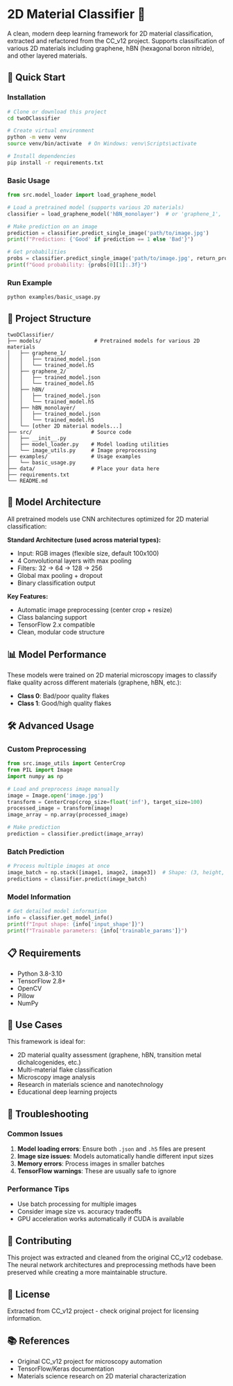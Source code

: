 # 2D Material Classifier 🧬

A clean, modern deep learning framework for 2D material classification, extracted and refactored from the CC_v12 project. Supports classification of various 2D materials including graphene, hBN (hexagonal boron nitride), and other layered materials.

## 🚀 Quick Start

### Installation

```bash
# Clone or download this project
cd twoDClassifier

# Create virtual environment
python -m venv venv
source venv/bin/activate  # On Windows: venv\Scripts\activate

# Install dependencies
pip install -r requirements.txt
```

### Basic Usage

```python
from src.model_loader import load_graphene_model

# Load a pretrained model (supports various 2D materials)
classifier = load_graphene_model('hBN_monolayer')  # or 'graphene_1', 'hBN', etc.

# Make prediction on an image
prediction = classifier.predict_single_image('path/to/image.jpg')
print(f"Prediction: {'Good' if prediction == 1 else 'Bad'}")

# Get probabilities
probs = classifier.predict_single_image('path/to/image.jpg', return_probabilities=True)
print(f"Good probability: {probs[0][1]:.3f}")
```

### Run Example

```bash
python examples/basic_usage.py
```

## 📁 Project Structure

```
twoDClassifier/
├── models/                 # Pretrained models for various 2D materials
│   ├── graphene_1/
│   │   ├── trained_model.json
│   │   └── trained_model.h5
│   ├── graphene_2/
│   │   ├── trained_model.json
│   │   └── trained_model.h5
│   ├── hBN/
│   │   ├── trained_model.json
│   │   └── trained_model.h5
│   ├── hBN_monolayer/
│   │   ├── trained_model.json
│   │   └── trained_model.h5
│   └── [other 2D material models...]
├── src/                   # Source code
│   ├── __init__.py
│   ├── model_loader.py    # Model loading utilities
│   └── image_utils.py     # Image preprocessing
├── examples/              # Usage examples
│   └── basic_usage.py
├── data/                  # Place your data here
├── requirements.txt
└── README.md
```

## 🧠 Model Architecture

All pretrained models use CNN architectures optimized for 2D material classification:

**Standard Architecture (used across material types):**
- Input: RGB images (flexible size, default 100x100)
- 4 Convolutional layers with max pooling
- Filters: 32 → 64 → 128 → 256
- Global max pooling + dropout
- Binary classification output

**Key Features:**
- Automatic image preprocessing (center crop + resize)
- Class balancing support
- TensorFlow 2.x compatible
- Clean, modular code structure

## 📊 Model Performance

These models were trained on 2D material microscopy images to classify flake quality across different materials (graphene, hBN, etc.):
- **Class 0**: Bad/poor quality flakes
- **Class 1**: Good/high quality flakes

## 🛠️ Advanced Usage

### Custom Preprocessing

```python
from src.image_utils import CenterCrop
from PIL import Image
import numpy as np

# Load and preprocess image manually
image = Image.open('image.jpg')
transform = CenterCrop(crop_size=float('inf'), target_size=100)
processed_image = transform(image)
image_array = np.array(processed_image)

# Make prediction
prediction = classifier.predict(image_array)
```

### Batch Prediction

```python
# Process multiple images at once
image_batch = np.stack([image1, image2, image3])  # Shape: (3, height, width, 3)
predictions = classifier.predict(image_batch)
```

### Model Information

```python
# Get detailed model information
info = classifier.get_model_info()
print(f"Input shape: {info['input_shape']}")
print(f"Trainable parameters: {info['trainable_params']}")
```

## 📋 Requirements

- Python 3.8-3.10
- TensorFlow 2.8+
- OpenCV
- Pillow
- NumPy

## 🎯 Use Cases

This framework is ideal for:
- 2D material quality assessment (graphene, hBN, transition metal dichalcogenides, etc.)
- Multi-material flake classification
- Microscopy image analysis
- Research in materials science and nanotechnology
- Educational deep learning projects

## 🔧 Troubleshooting

### Common Issues

1. **Model loading errors**: Ensure both `.json` and `.h5` files are present
2. **Image size issues**: Models automatically handle different input sizes
3. **Memory errors**: Process images in smaller batches
4. **TensorFlow warnings**: These are usually safe to ignore

### Performance Tips

- Use batch processing for multiple images
- Consider image size vs. accuracy tradeoffs
- GPU acceleration works automatically if CUDA is available

## 🤝 Contributing

This project was extracted and cleaned from the original CC_v12 codebase. The neural network architectures and preprocessing methods have been preserved while creating a more maintainable structure.

## 📄 License

Extracted from CC_v12 project - check original project for licensing information.

## 📚 References

- Original CC_v12 project for microscopy automation
- TensorFlow/Keras documentation
- Materials science research on 2D material characterization